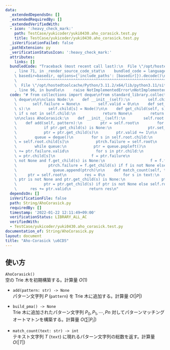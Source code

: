 ```yaml
---
data:
  _extendedDependsOn: []
  _extendedRequiredBy: []
  _extendedVerifiedWith:
  - icon: ':heavy_check_mark:'
    path: TestCase/yukicoder/yuki0430.aho_corasick.test.py
    title: TestCase/yukicoder/yuki0430.aho_corasick.test.py
  _isVerificationFailed: false
  _pathExtension: py
  _verificationStatusIcon: ':heavy_check_mark:'
  attributes:
    links: []
  bundledCode: "Traceback (most recent call last):\n  File \"/opt/hostedtoolcache/Python/3.11.2/x64/lib/python3.11/site-packages/onlinejudge_verify/documentation/build.py\"\
    , line 71, in _render_source_code_stat\n    bundled_code = language.bundle(stat.path,\
    \ basedir=basedir, options={'include_paths': [basedir]}).decode()\n          \
    \         ^^^^^^^^^^^^^^^^^^^^^^^^^^^^^^^^^^^^^^^^^^^^^^^^^^^^^^^^^^^^^^^^^^^^^^^^^^^^^^^^^\n\
    \  File \"/opt/hostedtoolcache/Python/3.11.2/x64/lib/python3.11/site-packages/onlinejudge_verify/languages/python.py\"\
    , line 96, in bundle\n    raise NotImplementedError\nNotImplementedError\n"
  code: "# from collections import deque\nfrom standard_library.collections import\
    \ deque\n\n\nclass Node:\n    def __init__(self):\n        self.child = {}\n \
    \       self.failure = None\n        self.valid = 0\n\n    def set_child(self,\
    \ s):\n        self.child[s] = Node()\n\n    def get_child(self, s):\n       \
    \ if s not in self.child:\n            return None\n        return self.child[s]\n\
    \n\nclass AhoCorasick:\n    def __init__(self):\n        self.root = Node()\n\n\
    \    def add(self, pattern):\n        ptr = self.root\n        for s in pattern:\n\
    \            if ptr.get_child(s) is None:\n                ptr.set_child(s)\n\
    \            ptr = ptr.get_child(s)\n        ptr.valid += 1\n\n    def build_pma(self):\n\
    \        queue = deque()\n        for s in self.root.child:\n            ptrch\
    \ = self.root.child[s]\n            ptrch.failure = self.root\n            queue.append(ptrch)\n\
    \        while queue:\n            ptr = queue.popleft()\n            ptr.valid\
    \ += ptr.failure.valid\n            for s in ptr.child:\n                ptrch\
    \ = ptr.child[s]\n                f = ptr.failure\n                while f is\
    \ not None and f.get_child(s) is None:\n                    f = f.failure\n  \
    \              ptrch.failure = f.get_child(s) if f is not None else self.root\n\
    \                queue.append(ptrch)\n\n    def match_count(self, text):\n   \
    \     ptr = self.root\n        res = 0\n        for s in text:\n            while\
    \ ptr is not None and ptr.get_child(s) is None:\n                ptr = ptr.failure\n\
    \            ptr = ptr.get_child(s) if ptr is not None else self.root\n      \
    \      res += ptr.valid\n        return res\n"
  dependsOn: []
  isVerificationFile: false
  path: String/AhoCorasick.py
  requiredBy: []
  timestamp: '2022-01-22 12:11:49+09:00'
  verificationStatus: LIBRARY_ALL_AC
  verifiedWith:
  - TestCase/yukicoder/yuki0430.aho_corasick.test.py
documentation_of: String/AhoCorasick.py
layout: document
title: "Aho-Corasick \u6CD5"
---
```


## 使い方
`AhoCorasick()`  
空の Trie 木を初期構築する。計算量 $O(1)$

- `add(pattern: str) -> None`  
パターン文字列 $P$ (`pattern`) を Trie 木に追加する。計算量 $O(|P|)$

- `build_pma() -> None`  
Trie 木に追加されたパターン文字列 $P_0, P_1, \cdots, Pn$ 対してパターンマッチングオートマトンを構築する。計算量 $O(\sum |P_i|)$

- `match_count(text: str) -> int`  
テキスト文字列 $T$ (`text`) に現れるパターン文字列の総数を返す。計算量 $O(|T|)$
